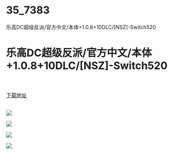 # 35_7383
乐高DC超级反派/官方中文/本体+1.0.8+10DLC/[NSZ]-Switch520
# 乐高DC超级反派/官方中文/本体+1.0.8+10DLC/[NSZ]-Switch520
 <br/></br>
[下载地址](https://www.switch520.cc/article/7383 "下载地址")
<br/></br>

<p><span><strong><img src="https://www.switch520.cc/muke_img/upload_art_editor_20201116-1_90d7cfa3467766b50f50c97bcff16f4f.jpg"></strong></span></p>
<p><span><strong><img src="https://www.switch520.cc/muke_img/upload_art_editor_20201116-1_adb79e08c238b8afc5e691427d720151.jpg"></strong></span></p>
<p><span><strong><img src="https://www.switch520.cc/muke_img/upload_art_editor_20201116-1_f1a68955147ec1f1ab9654e7900d5b1e.jpg"></strong></span></p>
<p><span><strong><img src="https://www.switch520.cc/muke_img/upload_art_editor_20201116-1_138c4144485e82c44ce32571748f2c42.jpg"></strong></span></p>
<p></p>
<p></p>
